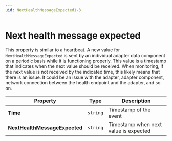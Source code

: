 ```yaml
---
uid: NextHealthMessageExpected1-3
---
```


# Next health message expected

This property is similar to a heartbeat. A new value for `NextHealthMessageExpected` is sent by an individual adapter data component on a periodic basis while it is functioning properly. This value is a timestamp that indicates when the next value should be received. When monitoring, if the next value is not received by the indicated time, this likely means that there is an issue. It could be an issue with the adapter, adapter component, network connection between the health endpoint and the adapter, and so on.

| Property                          | Type                                 | Description                            |
|-----------------------------------|--------------------------------------|----------------------------------------|
| **Time**                        | `string`                             | Timestamp of the event                |
| **NextHealthMessageExpected**   | `string`                              | Timestamp when next value is expected |
